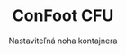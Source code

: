 ---
title: "ConFoot CFU"
subtitle: "Nastaviteľná noha kontajnera"
mainImage: "/images/products/confoot-leg-cfu-main.jpg"
gallery:
  - "/images/products/confoot-leg-cfu-1.jpg"
  - "/images/products/confoot-leg-cfu-2.jpg"
  - "/images/products/confoot-leg-cfu-3.jpg"
shortDescription: "ConFoot CFU je nastaviteľná noha kontajnera, ktorá umožňuje nastaviť výšku kontajnera od úrovne zeme až do 1,5 metra, bez potreby ďalšieho vybavenia pre manipuláciu s kontajnermi."
technicalDescription: "ConFoot CFU je vyrobená z vysoko kvalitnej ocele a disponuje naším patentovaným zámkovacím mechanizmom pre bezpečné pripevnenie k rohovým kotviacim prvkom kontajnera. Umožňuje flexibilné využitie kontajnerov v rôznych prostrediach a na rôzne účely."
videoID: "HDhFIRA-oZU"
faq:
  - question: "Čo je ConFoot CFU?"
    answer: |
      ConFoot CFU je nastaviteľná noha kontajnera, ktorá umožňuje nastaviť výšku kontajnera od úrovne zeme až do 1,5 metra, bez potreby ďalšieho vybavenia pre manipuláciu s kontajnermi.
  - question: "Ako funguje ConFoot CFU?"
    answer: |
      ConFoot CFU sa pripája priamo na rohové kotviace prvky kontajnera, čím poskytuje stabilnú oporu pre nakladanie, vykladanie a dočasné skladovanie. Jeho nastaviteľný dizajn zaisťuje flexibilitu pri umiestňovaní kontajnerov na optimálnu výšku pre vaše špecifické potreby. Systém pozostáva z niekoľkých častí s hmotnosťou jednotlivých častí menej ako 25 kg, čo umožňuje jednoduchú manipuláciu operátorom, pričom celková hmotnosť nohy po zostavení je 46 kg. Jednoduchý mechanizmus pripevnenia umožňuje rýchle nasadenie a odstránenie, čím sa výrazne skracuje čas a zdroje potrebné pre operácie manipulácie s kontajnermi.
specifications:
  - name: "Hmotnosť"
    value: "46 kg po zostavení (hmotnosť jednotlivých častí menej ako 25 kg)"
  - name: "Nosnosť"
    value: "20 ton"
  - name: "Rozsah nastavenia"
    value: "0–1 500 mm"
  - name: "Materiál"
    value: "Oceľ vysokej kvality"
price: "6.300 EUR"
priceVAT: "7.623 EUR"
pricingNotes: "Objemové zľavy k dispozícii. Kontaktujte nás pre individuálne cenové ponuky."
buyLink: "/contact"
howToUse: |
  1. Umiestnite CFU pod roh kontajnera
  2. Zapojte zámkovací mechanizmus
  3. Nastavte výšku podľa potreby (od úrovne zeme až nad jeden meter)
  4. Skontrolujte bezpečné pripevnenie
  5. Opakujte pre všetky potrebné rohy
benefits:
  - title: "Nie je potrebné ďalšie vybavenie"
    description: "Kompletná manipulácia s kontajnermi iba s CFU nohami, čím sa eliminuje potreba ťažkej techniky."
  - title: "Nastaviteľná výška"
    description: "Jednoduché nastavenie výšky kontajnera od úrovne zeme až nad jeden meter (0–1 500 mm)."
  - title: "Zvládnuteľná hmotnosť"
    description: "Skladá sa z niekoľkých častí s hmotnosťou jednotlivých častí menej ako 25 kg, čo uľahčuje manipuláciu."
  - title: "Univerzálne použitie"
    description: "Vhodné pre rôzne odvetvia, vrátane prepravných spoločností, ozbrojených síl, výrobných závodov, maloobchodných reťazcov, prístavov a humanitárnej pomoci."
  - title: "Flexibilné využitie"
    description: "Umožňuje flexibilné využitie kontajnerov v rôznych prostrediach a na rôzne účely."
  - title: "Zefektívnený pracovný postup"
    description: "Zjednodušuje procesy manipulácie s kontajnermi, čím zvyšuje prevádzkovú efektívnosť."
articleContent: |
  ## Čo je ConFoot CFU?

  ConFoot CFU je riešenie nastaviteľnej nohy kontajnera navrhnuté tak, aby poskytovalo maximálnu univerzálnosť a flexibilitu pri manipulácii s kontajnermi. Tento inovatívny systém umožňuje nastavenie výšky kontajnera od úrovne zeme až nad jeden meter (0–1 500 mm), bez potreby ďalšieho vybavenia. Model CFU vyniká svojou schopnosťou pracovať so štandardnými prepravnými kontajnermi v rôznych prostrediach a na rôzne účely, čo z neho robí ideálnu voľbu pre podniky v rôznych odvetviach.

  ## Ako to funguje

  ConFoot CFU sa pripája priamo na rohové kotviace prvky kontajnera, čím poskytuje stabilnú oporu pre nakladanie, vykladanie a dočasné skladovanie. Jeho nastaviteľný dizajn zaisťuje flexibilitu pri umiestňovaní kontajnerov na optimálnu výšku pre vaše špecifické potreby. Systém pozostáva z niekoľkých častí s hmotnosťou jednotlivých častí menej ako 25 kg, čo umožňuje jednoduchú manipuláciu operátorom, pričom celková hmotnosť nohy po zostavení je 46 kg. Jednoduchý mechanizmus pripevnenia umožňuje rýchle nasadenie a odstránenie, čím sa výrazne skracuje čas a zdroje potrebné pre operácie manipulácie s kontajnermi.

  ## Aplikácie ConFoot CFU

  ### Prepravné spoločnosti
  ConFoot CFU vyniká v prepravných operáciách, kde je potrebná nastaviteľná výška a flexibilita. Prepravné spoločnosti môžu použiť nohy CFU na jednoduché nakladanie, vykladanie a umiestňovanie kontajnerov bez potreby ďalšej ťažkej techniky, čím zefektívnia operácie a znížia náklady na zariadenia.

  ### Ozbrojené sily
  Pre ozbrojené sily poskytuje CFU prenosné a univerzálne riešenie pre rýchle nasadenie kontajnerových zariadení v rôznych terénoch a prostrediach. Možnosť nastavenia výšky umožňuje optimálne umiestnenie aj na nerovnom povrchu.

  ### Výrobné závody
  Výrobné závody ťažia z možnosti CFU vytvárať flexibilné výrobné usporiadania s nastaviteľnou výškou kontajnerov. Umožnením presného umiestnenia kontajnerov tam, kde je to potrebné a na správnej výške, systém uľahčuje efektívne výrobné postupy a riadenie zásob.

  ### Maloobchodné reťazce
  Maloobchodné reťazce môžu využiť nohy CFU pre dočasné alebo sezónne skladovacie riešenia, s možnosťou nastavovať výšku kontajnerov tak, aby vyhovovala dokom na nakladanie alebo iným infraštruktúrnym požiadavkám.

  ### Prístavy
  V prístavoch poskytuje CFU flexibilitu pri manipulácii s kontajnermi a dočasnom skladovaní, čím umožňuje efektívne využitie priestoru a zdrojov bez potreby výlučne ťažkej manipulačnej techniky.

  ### Humanitárna pomoc
  Pre operácie humanitárnej pomoci ponúka CFU praktické riešenie pre rýchle nasadenie kontajnerových zariadení v náročných prostrediach, s možnosťou nastavovať výšky tak, aby vyhovovali rôznym terénom a prevádzkovým potrebám.

  ## Výhody ConFoot CFU

  ### Nie je potrebné ďalšie vybavenie
  CFU odstraňuje potrebu ťažkých zdvíhacích zariadení, ako sú žeriavy, vysokozdvižné vozíky alebo iná ťažká technika pri manipulácii s kontajnermi, čím znižuje prevádzkové náklady a závislosť na špecializovanom vybavení.

  ### Možnosť nastavenia výšky
  S rozsahom nastavenia od 0 do 1 500 mm poskytuje CFU bezkonkurenčnú flexibilitu pri umiestňovaní kontajnerov na optimálnu výšku pre rôzne aplikácie a prostredia.

  ### Zvládnuteľná hmotnosť
  Napriek robustnému prevedeniu a nosnosti 20 ton je CFU navrhnutá s ohľadom na jednoduchú manipuláciu operátorov. Jednotlivé komponenty vážia menej ako 25 kg, čo uľahčuje montáž a umiestňovanie.

  ### Univerzálne použitie
  Dizajn CFU ju robí vhodnou pre širokú škálu odvetví a aplikácií, od logistiky a výroby až po obranu a humanitárnu pomoc.

  ### Prevádzková flexibilita
  Umožnením využitia kontajnerov v rôznych prostrediach a na rôzne účely rozširuje CFU možnosti využitia štandardných prepravných kontajnerov nad rámec tradičnej prepravy a skladovania.

  ## Technické špecifikácie

  - **Nosnosť**: 20 ton
  - **Celková hmotnosť**: 46 kg po zostavení
  - **Hmotnosť jednotlivých častí**: menej ako 25 kg
  - **Rozsah nastavenia**: 0–1 500 mm
  - **Materiál**: Oceľ vysokej kvality s odolnou povrchovou úpravou
  - **Kompatibilita**: Štandardné rohové kotviace prvky kontajnera

  ConFoot CFU predstavuje významný pokrok v technológii manipulácie s kontajnermi, pričom ponúka riešenie, ktoré kombinuje nastaviteľnú výšku, univerzálnosť a prevádzkovú jednoduchosť v jednom produkte.
---